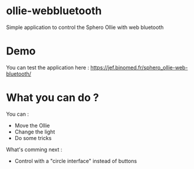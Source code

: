 # ollie-webbluetooth
Simple application to control the Sphero Ollie with web bluetooth

# Demo

You can test the application here : https://jef.binomed.fr/sphero_ollie-web-bluetooth/

# What you can do ?

You can : 
* Move the Ollie
* Change the light
* Do some tricks

What's comming next : 
* Control with a "circle interface" instead of buttons
